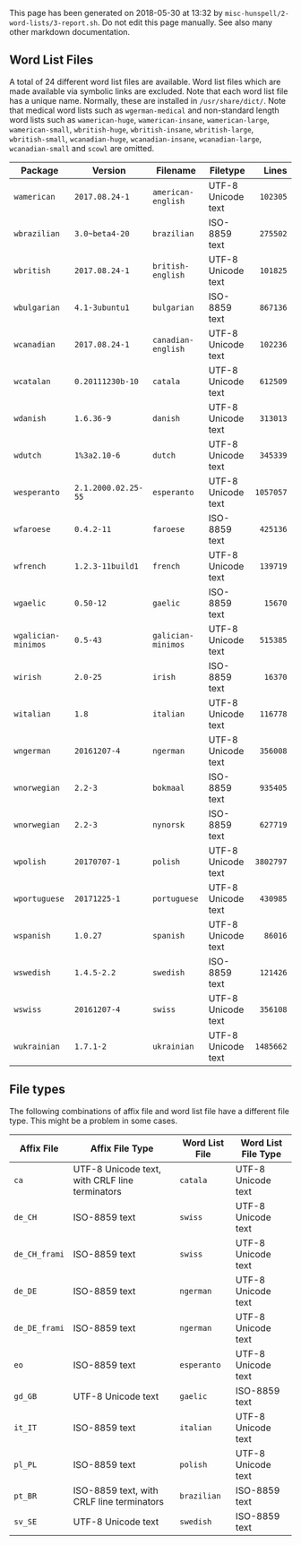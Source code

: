 This page has been generated on 2018-05-30 at 13:32 by `misc-hunspell/2-word-lists/3-report.sh`. Do not edit this page manually. See also many other markdown documentation.

## Word List Files

A total of 24 different word list files are available. Word list files which are made available via symbolic links are excluded. Note that each word list file has a unique name. Normally, these are installed in `/usr/share/dict/`. Note that medical word lists such as `wgerman-medical` and non-standard length word lists such as `wamerican-huge`, `wamerican-insane`, `wamerican-large`, `wamerican-small`, `wbritish-huge`, `wbritish-insane`, `wbritish-large`, `wbritish-small`, `wcanadian-huge`, `wcanadian-insane`, `wcanadian-large`, `wcanadian-small` and `scowl` are omitted.

| Package | Version | Filename | Filetype | Lines |
|---|---|---|---|--:|
| `wamerican` | `2017.08.24-1` | `american-english` | UTF-8 Unicode text | `102305` |
| `wbrazilian` | `3.0~beta4-20` | `brazilian` | ISO-8859 text | `275502` |
| `wbritish` | `2017.08.24-1` | `british-english` | UTF-8 Unicode text | `101825` |
| `wbulgarian` | `4.1-3ubuntu1` | `bulgarian` | ISO-8859 text | `867136` |
| `wcanadian` | `2017.08.24-1` | `canadian-english` | UTF-8 Unicode text | `102236` |
| `wcatalan` | `0.20111230b-10` | `catala` | UTF-8 Unicode text | `612509` |
| `wdanish` | `1.6.36-9` | `danish` | UTF-8 Unicode text | `313013` |
| `wdutch` | `1%3a2.10-6` | `dutch` | UTF-8 Unicode text | `345339` |
| `wesperanto` | `2.1.2000.02.25-55` | `esperanto` | UTF-8 Unicode text | `1057057` |
| `wfaroese` | `0.4.2-11` | `faroese` | ISO-8859 text | `425136` |
| `wfrench` | `1.2.3-11build1` | `french` | UTF-8 Unicode text | `139719` |
| `wgaelic` | `0.50-12` | `gaelic` | ISO-8859 text | `15670` |
| `wgalician-minimos` | `0.5-43` | `galician-minimos` | UTF-8 Unicode text | `515385` |
| `wirish` | `2.0-25` | `irish` | ISO-8859 text | `16370` |
| `witalian` | `1.8` | `italian` | UTF-8 Unicode text | `116778` |
| `wngerman` | `20161207-4` | `ngerman` | UTF-8 Unicode text | `356008` |
| `wnorwegian` | `2.2-3` | `bokmaal` | ISO-8859 text | `935405` |
| `wnorwegian` | `2.2-3` | `nynorsk` | ISO-8859 text | `627719` |
| `wpolish` | `20170707-1` | `polish` | UTF-8 Unicode text | `3802797` |
| `wportuguese` | `20171225-1` | `portuguese` | UTF-8 Unicode text | `430985` |
| `wspanish` | `1.0.27` | `spanish` | UTF-8 Unicode text | `86016` |
| `wswedish` | `1.4.5-2.2` | `swedish` | ISO-8859 text | `121426` |
| `wswiss` | `20161207-4` | `swiss` | UTF-8 Unicode text | `356108` |
| `wukrainian` | `1.7.1-2` | `ukrainian` | UTF-8 Unicode text | `1485662` |
## File types

The following combinations of affix file and word list file have a different file type. This might be a problem in some cases.

| Affix File | Affix File Type | Word List File | Word List File Type |
|---|---|---|---|
| `ca` | UTF-8 Unicode text, with CRLF line terminators | `catala` | UTF-8 Unicode text |
| `de_CH` | ISO-8859 text | `swiss` | UTF-8 Unicode text |
| `de_CH_frami` | ISO-8859 text | `swiss` | UTF-8 Unicode text |
| `de_DE` | ISO-8859 text | `ngerman` | UTF-8 Unicode text |
| `de_DE_frami` | ISO-8859 text | `ngerman` | UTF-8 Unicode text |
| `eo` | ISO-8859 text | `esperanto` | UTF-8 Unicode text |
| `gd_GB` | UTF-8 Unicode text | `gaelic` | ISO-8859 text |
| `it_IT` | ISO-8859 text | `italian` | UTF-8 Unicode text |
| `pl_PL` | ISO-8859 text | `polish` | UTF-8 Unicode text |
| `pt_BR` | ISO-8859 text, with CRLF line terminators | `brazilian` | ISO-8859 text |
| `sv_SE` | UTF-8 Unicode text | `swedish` | ISO-8859 text |
